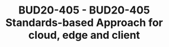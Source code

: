 ---
categories:
- BUD20
image:
  featured: 'true'
  path: https://static.linaro.org/connect/bud20/images/BUD20-405.png
session_id: BUD20-405
session_speakers:
- speaker_bio: Dong Wei is a Standards Architect and Fellow. He leads the Arm ServerReady
    program and its SBSA, SBBR, SBMR and SBSG specs. He is a Board Member on the PCI
    SIG and CXL Consortium. He is the Chief Executive of the UEFI Forum.
  speaker_company: Arm
  speaker_image: http://avatars.sched.co/b/c2/7250016/avatar.jpg.320x320px.jpg?d6a
  speaker_name: Dong Wei
  speaker_position: Fellow
  speaker_role: attendee, speaker
- speaker_bio: Prasanth Pulla is a Principal Engineer in the Architecture and Technology
    group. He is the technical lead for the many System Architecture compliance projects.
  speaker_company: Arm
  speaker_image: http://avatars.sched.co/1/2a/7462571/avatar.jpg.320x320px.jpg?2a8
  speaker_name: Prasanth Pulla
  speaker_position: Principal Engineer, Architecture and Technology Group, Arm
  speaker_role: attendee, speaker
session_track: Boot Architecture
tag: session
tags: Boot Architecture
title: BUD20-405 - BUD20-405 Standards-based Approach for cloud, edge and client
---